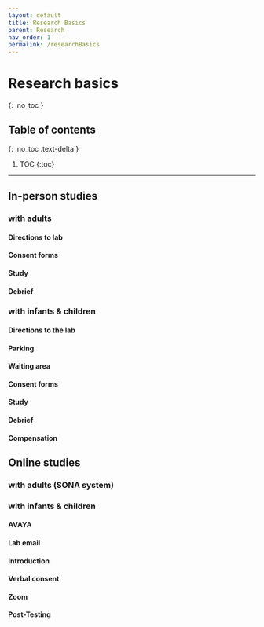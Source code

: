```yaml
---
layout: default
title: Research Basics
parent: Research
nav_order: 1
permalink: /researchBasics
---
```


# Research basics
{: .no_toc }

## Table of contents
{: .no_toc .text-delta }

1. TOC
{:toc}

---

## In-person studies
### with adults
#### Directions to lab
#### Consent forms
#### Study
#### Debrief
### with infants & children
#### Directions to the lab
#### Parking
#### Waiting area
#### Consent forms
#### Study
#### Debrief
#### Compensation


## Online studies
### with adults (SONA system)
### with infants & children
#### AVAYA
#### Lab email
#### Introduction 
#### Verbal consent
#### Zoom
#### Post-Testing
